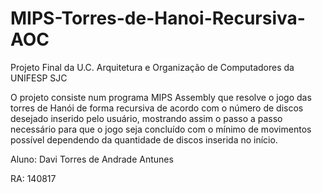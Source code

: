 # MIPS-Torres-de-Hanoi-Recursiva-AOC
Projeto Final da U.C. Arquitetura e Organização de Computadores da UNIFESP SJC

O projeto consiste num programa MIPS Assembly que resolve o jogo das torres de Hanói de forma recursiva de acordo com o número de discos desejado inserido pelo usuário, mostrando assim o passo a passo necessário para que o jogo seja concluído com o mínimo de movimentos possível dependendo da quantidade de discos inserida no início.

Aluno: Davi Torres de Andrade Antunes

RA: 140817
